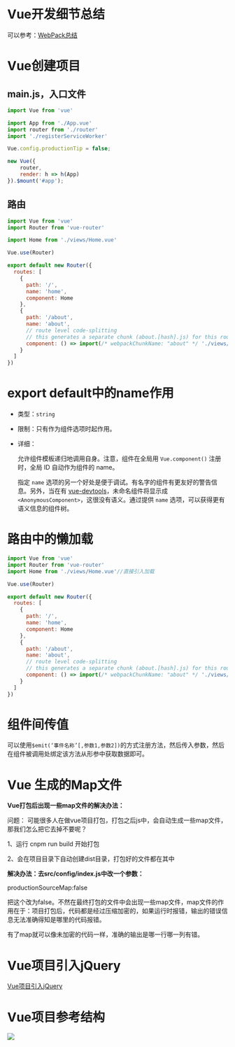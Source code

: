 # Vue开发细节总结

可以参考：[WebPack总结](quiver:///notes/7036AFF4-1B04-4F35-ACFA-FD67B9894130)

Vue创建项目
=======

main.js，入口文件
------------

```js
import Vue from 'vue'

import App from './App.vue'
import router from './router'
import './registerServiceWorker'

Vue.config.productionTip = false;

new Vue({
    router,
    render: h => h(App)
}).$mount('#app');
```

路由
--

```js
import Vue from 'vue'
import Router from 'vue-router'

import Home from './views/Home.vue'

Vue.use(Router)

export default new Router({
  routes: [
    {
      path: '/',
      name: 'home',
      component: Home
    },
    {
      path: '/about',
      name: 'about',
      // route level code-splitting
      // this generates a separate chunk (about.[hash].js) for this route which is lazy-loaded when the route is visited.
      component: () => import(/* webpackChunkName: "about" */ './views/About.vue')//延迟加载
    }
  ]
})
```

export default中的name作用
======================

* 类型：`string`
* 限制：只有作为组件选项时起作用。
* 详细：

  允许组件模板递归地调用自身。注意，组件在全局用 `Vue.component()` 注册时，全局 ID 自动作为组件的 name。

  指定 `name` 选项的另一个好处是便于调试。有名字的组件有更友好的警告信息。另外，当在有 [vue-devtools](https://github.com/vuejs/vue-devtools)，未命名组件将显示成 `<AnonymousComponent>`，这很没有语义。通过提供 `name` 选项，可以获得更有语义信息的组件树。

路由中的懒加载
=======

``` js
import Vue from 'vue'
import Router from 'vue-router'
import Home from './views/Home.vue'//直接引入加载

Vue.use(Router)

export default new Router({
  routes: [
    {
      path: '/',
      name: 'home',
      component: Home
    },
    {
      path: '/about',
      name: 'about',
      // route level code-splitting
      // this generates a separate chunk (about.[hash].js) for this route which is lazy-loaded when the route is visited.
      component: () => import(/* webpackChunkName: "about" */ './views/About.vue')//延迟加载
    }
  ]
})
```

组件间传值
=====

可以使用`​$emit(‘事件名称’[,参数1,参数2])`的方式注册方法，然后传入参数，然后在组件被调用处绑定该方法从形参中获取数据即可。

Vue 生成的Map文件
============

**Vue打包后出现一些map文件的解决办法：**

问题： 可能很多人在做vue项目打包，打包之后js中，会自动生成一些map文件，那我们怎么把它去掉不要呢？

 1、运行 cnpm run build 开始打包

 2、会在项目目录下自动创建dist目录，打包好的文件都在其中

**解决办法：去src/config/index.js中改一个参数：**

productionSourceMap:false

 把这个改为false。不然在最终打包的文件中会出现一些map文件，map文件的作用在于：项目打包后，代码都是经过压缩加密的，如果运行时报错，输出的错误信息无法准确得知是哪里的代码报错。

 有了map就可以像未加密的代码一样，准确的输出是哪一行哪一列有错。

Vue项目引入jQuery
=============

[Vue项目引入jQuery](quiver:///notes/76901C59-BC53-47BA-9017-37B584754E2A)

Vue项目参考结构
=========

![](https://ws3.sinaimg.cn/large/006tNc79ly1fyuqhai2ilj30te11q7a5.jpg)